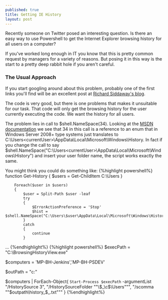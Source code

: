 ```yaml
---
published: true
title: Getting IE History
layout: post
---
```

Recently someone on Twitter posed an interesting question. Is there an easy way to use Powershell to get the Internet Explorer browsing history for all users on a computer?

If you've worked long enough in IT you know that this is pretty common request by managers for a variety of reasons. But posing it in this way is the start to a pretty deep rabbit hole if you aren't careful. 

### The Usual Approach
If you start googling around about this problem, probably one of the first links you'll find will be an excellent post at [Richard Siddaway's blog](http://blogs.msmvps.com/richardsiddaway/2011/06/29/ie-history-to-csv/).

The code is very good, but there is one problems that makes it unsuitable for our task. That code will only get the browsing history for the user currently executing the code. We want the history for all users.

The problem lies in call to $shell.NameSpace(34). Looking at the [MSDN documentation](https://msdn.microsoft.com/en-us/library/windows/desktop/bb774096%28v=vs.85%29.aspx?f=255&MSPPError=-2147217396) we see that 34 in this call is a reference to an enum that in Windows Server 2008+ type systems just translates to C:\Users\<currentUser>\AppData\Local\Microsoft\Windows\History. In fact if you change the call to say $shell.NameSpace("C:\Users\<currentUser>\AppData\Local\Microsoft\Windows\History") and insert your user folder name, the script works exactly the same.

You might think you could do something like:
{%highlight powershell%}
function Get-History 
{
        $users = Get-ChildItem C:\Users
    }

        Foreach($user in $users)
        {
            $user = Split-Path $user -leaf
            try
            {
                $ErrorActionPreference = 'Stop'
                $hist = $shell.NameSpace("C:\Users\$user\AppData\Local\Microsoft\Windows\History") 
            }
            catch
            {
                continue
            }
...
{%endhighlight%}
{%highlight powershell%}
$execPath = "C:\BrowsingHistoryView.exe"

$computers = 'MP-BH-Jenkins','MP-BH-PSDEV'

$outPath = "c:\"

$computers | 
    ForEach-Object{ `
        Start-Process $execPath `
            -argumentList "/HistorySource 3", 
                          "/HistorySourceFolder ""\\$_\c$\Users""",
                          "/scomma ""$outpath\history_$_.txt"""
    }
{%endhighlight%}